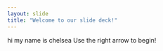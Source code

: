 ```yaml
---
layout: slide
title: "Welcome to our slide deck!"
---
```

hi my name is chelsea
Use the right arrow to begin!
